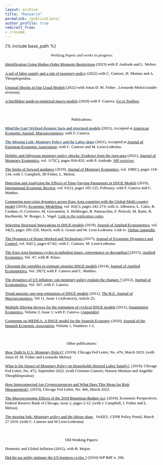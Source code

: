 ```yaml
---
layout: archive
title: "Research"
permalink: /publications/
author_profile: true
redirect_from: 
- /resume
---
```


{% include base_path %}

<p class="MsoNormal" style="mso-margin-top-alt:auto;mso-margin-bottom-alt:
auto;text-align:center;line-height:normal" align="center"><font size="2" face="verdana"><span style="" lang="EN-US">Working Papers and works in progress:</span><span style="" lang="EN-US"></span></font></p>

<p><font size="2" face="Andale Mono"><span style="FONT-FAMILY: verdana"><a href="https://www.chicagofed.org/publications/working-papers/2023/2023-28"><font color="black">Identification Using Higher-Order Moments Restrictions</font></a></span><font color="black"><font color="black"><font size="2" face="Andale Mono"><span style="FONT-FAMILY: verdana"> (2023) with P. Andrade and L. Melosi.
</span>

<p><font size="2" face="Andale Mono"><span style="FONT-FAMILY: verdana"><a href="https://www.chicagofed.org/publications/working-papers/2022/2022-30"><font color="black">A tail of labor supply and a tale of monetary policy</font></a></span><font color="black"><font color="black"><font size="2" face="Andale Mono"><span style="FONT-FAMILY: verdana"> (2022) with C. Cantore, H. Muntaz and A. Theopilopoulou.
</span></span></font></font></font></font></p><font size="2" face="Andale Mono"><font color="black">
<p><font size="2" face="Andale Mono"><span style="FONT-FAMILY: verdana"><font color="black"></font></span><font color="black"></font></font></p><font size="2" face="Andale Mono"><font color="black">

<p><font size="2" face="Andale Mono"><span style="FONT-FAMILY: verdana"><a href="https://www.chicagofed.org/publications/working-papers/2022/2022-39"><font color="black">Unusual Shocks in Our Usual Models</font></a></span><font color="black"><font color="black"><font size="2" face="Andale Mono"><span style="FONT-FAMILY: verdana"> (2022) with  Jonas D. M. Fisher , Leonardo Melosi (under revision).
</span></span></font></font></font></font></p><font size="2" face="Andale Mono"><font color="black">
<p><font size="2" face="Andale Mono"><span style="FONT-FAMILY: verdana"><font color="black"></font></span><font color="black"></font></font></p><font size="2" face="Andale Mono"><font color="black">

<p><font size="2" face="Andale Mono"><span style="FONT-FAMILY: verdana"><a href="https://github.com/naffe15/BVAR_/blob/master/HitchhikerGuide_.pdf"><font color="black">A hitchhiker guide to empirical macro models</font></a></span><font color="black"><font color="black"><font size="2" face="Andale Mono"><span style="FONT-FAMILY: verdana"> (2020) with F. Canova. <a style="FONT-FAMILY: verdana" href="https://github.com/naffe15/BVAR_" name="" target="_blank"><font color="black">Go to Toolbox</font></a><span style="FONT-FAMILY: verdana"></span></span></font></font></font></font></p><font size="2" face="Andale Mono"><font color="black">
<p><font size="2" face="Andale Mono"><span style="FONT-FAMILY: verdana"><font color="black"></font></span><font color="black"></font></font></p><font size="2" face="Andale Mono"><font color="black">


<p class="MsoNormal" style="mso-margin-top-alt:auto;mso-margin-bottom-alt:auto;
line-height:normal"><span style="font-size: 12pt;"><font face="verdana">&nbsp;</font></span></p></font></font></font></font>


<p class="MsoNormal" style="mso-margin-top-alt:auto;mso-margin-bottom-alt:
auto;text-align:center;line-height:normal" align="center"><font face="verdana"><span style="" lang="EN-US"><font size="2">Publications:</font></span><span style="" lang="EN-US"></span></font></p>

<p class="MsoNormal" style="mso-margin-top-alt:auto;mso-margin-bottom-alt:auto;
line-height:normal"><font face="verdana"><span style="" lang="EN-US"><span style="text-align: left; color: rgb(0, 0, 0); text-transform: none; text-indent: 0px; letter-spacing: normal; font-variant: normal; word-spacing: 0px; display: inline; white-space: normal; orphans: 2; float: none; -webkit-text-stroke-width: 0px; background-color: transparent;"><font size="2"><a style="background-color: transparent; color: rgb(0, 102, 204); font-style: normal; font-variant: normal; font-weight: 400; letter-spacing: normal; orphans: 2; text-align: left; text-decoration: underline; text-indent: 0px; text-transform: none; -webkit-text-stroke-width: 0px; white-space: normal; word-spacing: 0px;" href="https://ideas.repec.org/p/cpr/ceprdp/13948.html"> <span style="color: rgb(0, 0, 0);">Mind the Gap! Stylized dynamic facts and structural models</span></a><span style="background-color: transparent; color: rgb(0, 0, 0); display: inline; float: none; font-style: normal; font-variant: normal; font-weight: 400; letter-spacing: normal; orphans: 2; text-align: left; text-decoration: none; text-indent: 0px; text-transform: none; -webkit-text-stroke-width: 0px; white-space: normal; word-spacing: 0px;"> (2021),  Accepted at <a href="https://www.aeaweb.org/journals/mac"><span style="color:black;mso-ansi-language:EN-US" lang="EN-US">American Economic Journal: Macroeconomics;</span></a></span> with F. Canova.</font></span></span></font><br></p><p class="MsoNormal" style="mso-margin-top-alt:auto;mso-margin-bottom-alt:auto;
line-height:normal"><font face="verdana"><span style="" lang="EN-US"><span style="text-align: left; color: rgb(0, 0, 0); text-transform: none; text-indent: 0px; letter-spacing: normal; font-variant: normal; word-spacing: 0px; display: inline; white-space: normal; orphans: 2; float: none; -webkit-text-stroke-width: 0px; background-color: transparent;"></span></span></font></p>

<p class="MsoNormal" style="mso-margin-top-alt:auto;mso-margin-bottom-alt:auto;
line-height:normal"><font face="verdana"><span style="" lang="EN-US"><span style="text-align: left; color: rgb(0, 0, 0); text-transform: none; text-indent: 0px; letter-spacing: normal; font-variant: normal; word-spacing: 0px; display: inline; white-space: normal; orphans: 2; float: none; -webkit-text-stroke-width: 0px; background-color: transparent;"><font size="2"><a style="background-color: transparent; color: rgb(0, 102, 204); font-style: normal; font-variant: normal; font-weight: 400; letter-spacing: normal; orphans: 2; text-align: left; text-decoration: underline; text-indent: 0px; text-transform: none; -webkit-text-stroke-width: 0px; white-space: normal; word-spacing: 0px;" href="https://ideas.repec.org/p/cpr/ceprdp/13551.html"> <span style="color: rgb(0, 0, 0);">The Missing Link: Monetary Policy and the Labor share</span></a><span style="background-color: transparent; color: rgb(0, 0, 0); display: inline; float: none; font-style: normal; font-variant: normal; font-weight: 400; letter-spacing: normal; orphans: 2; text-align: left; text-decoration: none; text-indent: 0px; text-transform: none; -webkit-text-stroke-width: 0px; white-space: normal; word-spacing: 0px;"> (2021),  Accepted at <a href="https://academic.oup.com/jeea"><span style="color:black;mso-ansi-language:EN-US" lang="EN-US">Journal of European Economic Association;</span></a></span> with C. Cantore and M. Leon-Ledesma.</font></span></span></font><br></p><p class="MsoNormal" style="mso-margin-top-alt:auto;mso-margin-bottom-alt:auto;
line-height:normal"><font face="verdana"><span style="" lang="EN-US"><span style="text-align: left; color: rgb(0, 0, 0); text-transform: none; text-indent: 0px; letter-spacing: normal; font-variant: normal; word-spacing: 0px; display: inline; white-space: normal; orphans: 2; float: none; -webkit-text-stroke-width: 0px; background-color: transparent;"></span></span></font></p>

<font face="verdana"><font size="2"><span style="" lang="EN-US"><span style="float: none; background-color: transparent; color: rgb(0, 0, 0); font-style: normal; font-variant: normal; font-weight: 400; letter-spacing: normal; orphans: 2; text-align: left; text-decoration: none; text-indent: 0px; text-transform: none; -webkit-text-stroke-width: 0px; white-space: normal; word-spacing: 0px; display: inline !important;"></span><a href="https://ideas.repec.org/p/sur/surrec/1216.html"><span style="color:windowtext"></span></a></span></font></font><font face="verdana"><font size="2"><span style="" lang="EN-US"><a href="https://www.sciencedirect.com/science/article/abs/pii/S0304393220300787"><span style="color:windowtext">Delphic and Odyssean monetary policy shocks: Evidence from the euro-area</span></a>&nbsp;(2021), <a href="https://www.journals.elsevier.com/journal-of-monetary-economics"><span style="color:black;mso-ansi-language:EN-US" lang="EN-US">Journal of Monetary Economics</span></a><span style="color:black;mso-ansi-language:EN-US" lang="EN-US">,</span></span> vol. 117(C), pages 816-832; with P. Andrade. <a style="{color:black} :link" href="https://www.filippoferroni.com/AF_MP_surprises_.xlsx">MP surprises</a></font><span style="" lang="EN-US"></span></font>

<p class="MsoNormal" style="mso-margin-top-alt:auto;mso-margin-bottom-alt:auto;
line-height:normal"><font face="Verdana"><font size="2"><span lang="EN-US"><a href="https://ideas.repec.org/p/cpr/ceprdp/13612.html"><span style="color:windowtext">The limits of forward guidance</span></a>&nbsp;(2019), </span><span style="color: black;"><a href="https://www.journals.elsevier.com/journal-of-monetary-economics"><span style="color:black;mso-ansi-language:EN-US" lang="EN-US">Journal of Monetary Economics</span></a></span>, vol. 108(C), pages 118-134; with J. Campbell, JD Fisher, L. Melosi. &nbsp;</font></font></p>

<p class="MsoNormal" style="mso-margin-top-alt:auto;mso-margin-bottom-alt:auto;
line-height:normal"><font face="Verdana"><font size="2"><span lang="EN-US"><a href="https://ideas.repec.org/a/wly/iecrev/v61y2020i1p105-125.html"><span style="color:windowtext">Detecting and Analyzing the Effects of Time-Varying Parameters in DSGE Models</span></a>&nbsp;(2019), </span><span style="color: black;"><a href="https://onlinelibrary.wiley.com/journal/14682354"><span style="color:black;mso-ansi-language:EN-US" lang="EN-US">International Economic Review</span></a></span>, vol. 61(1), pages 105-125, February; with F. Canova and C. Matthes.&nbsp;</font></font></p>

<p class="MsoNormal" style="mso-margin-top-alt:auto;mso-margin-bottom-alt:auto;
line-height:normal"><span lang="EN-US"><font face="Verdana"><font size="2"><span style="text-align: left; color: rgb(0, 0, 0); text-transform: none; text-indent: 0px; letter-spacing: normal; font-style: normal; font-variant: normal; font-weight: 400; text-decoration: none; word-spacing: 0px; white-space: normal; orphans: 2; -webkit-text-stroke-width: 0px; background-color: transparent;"><a href="https://www.sciencedirect.com/science/article/pii/S0264999318307958"><span style="color: rgb(0, 0, 0);" lang="EN-US">Comparing post-crisis dynamics across Euro Area countries with the Global-Multi country model</span></a></span><span style="text-align: left; color: rgb(0, 0, 0); text-transform: none; text-indent: 0px; letter-spacing: normal; font-style: normal; font-variant: normal; font-weight: 400; text-decoration: none; word-spacing: 0px; white-space: normal; orphans: 2; -webkit-text-stroke-width: 0px; background-color: transparent;" lang="EN-US"> (2019), </span><span style="text-align: left; color: rgb(0, 0, 0); text-transform: none; text-indent: 0px; letter-spacing: normal; font-style: normal; font-variant: normal; font-weight: 400; text-decoration: none; word-spacing: 0px; white-space: normal; orphans: 2; -webkit-text-stroke-width: 0px; background-color: transparent;"><a href="https://www.journals.elsevier.com/economic-modelling/"><span style="color: rgb(0, 0, 0);" lang="EN-US">Economic Modelling</span></a></span><span style="text-align: left; color: rgb(0, 0, 0); text-transform: none; text-indent: 0px; letter-spacing: normal; font-style: normal; font-variant: normal; font-weight: 400; text-decoration: none; word-spacing: 0px; white-space: normal; orphans: 2; -webkit-text-stroke-width: 0px; background-color: transparent;" lang="EN-US">,
 vol. 81(C), pages 242-273; with A. Albonico, L. Cales, R. Cardani, O. 
Croitorov, M. Giovannini, S. Hohberger, B. Pataracchia, F. Pericoli, M. Ratto, R. 
Raciborski, W. Roeger, L. Vogel. <a style="{color:black} :link" href="https://github.com/naffe15/GlobalMultiCountryModel">Link to the replication codes</a></span></font></font></span></p>

<p class="MsoNormal" style="mso-margin-top-alt:auto;mso-margin-bottom-alt:auto;line-height:normal"><font face="Verdana"><font size="2"><span lang="EN-US"><span style="text-align: left; color: rgb(0, 0, 0); text-transform: none; text-indent: 0px; letter-spacing: normal; font-style: normal; font-variant: normal; font-weight: 400; text-decoration: none; word-spacing: 0px; white-space: normal; orphans: 2; -webkit-text-stroke-width: 0px; background-color: transparent;" lang="EN-US"></span><a href="https://ideas.repec.org/a/wly/japmet/v34y2019i2p205-220.html"><span style="color:windowtext">Selecting Structural Innovations in DSGE models</span></a>&nbsp;(2019), </span><span style="color: black;"><a href="http://onlinelibrary.wiley.com/journal/10.1002/%28ISSN%291099-1255"><span style="color:black;mso-ansi-language:EN-US" lang="EN-US">Journal of Applied Econometrics</span></a></span>, vol. 34(2), pages 205-220, March; <span style="text-align: left; color: rgb(0, 0, 0); text-transform: none; text-indent: 0px; letter-spacing: normal; font-family: Verdana; font-style: normal; font-variant: normal; font-weight: 400; text-decoration: none; word-spacing: 0px; display: inline !important; white-space: normal; orphans: 2; float: none; -webkit-text-stroke-width: 0px; background-color: transparent;">with S. Grassi and M. Leon-Ledesma</span>. Link to&nbsp; <a style="color: black;" href="http://www.filippoferroni.com/OnlineAppendix.pdf">Online Appendix</a><span style="color: black;">.</span></font></font></p>

<p class="MsoNormal" style="mso-margin-top-alt:auto;mso-margin-bottom-alt:auto;line-height:normal"><font face="Verdana"><font size="2"><a href="https://ideas.repec.org/a/eee/dyncon/v82y2017icp67-82.html"><span style="color: windowtext;" lang="EN-US">The Dynamics
of Hours Worked and Technology </span></a><span lang="EN-US">(2017), </span><span style="color: black;"><a href="https://www.journals.elsevier.com/journal-of-economic-dynamics-and-control/"><span style="color:black;mso-ansi-language:EN-US" lang="EN-US">Journal of Economic Dynamics and Control</span></a></span><span style="color: black;" lang="EN-US">, vol. 82(C), pages 67-82; with C. Cantore, M. Leon-Ledesma.</span></font></font></p>

<p class="MsoNormal" style="mso-margin-top-alt:auto;mso-margin-bottom-alt:auto;line-height:normal"><font face="Verdana"><font size="2"><a href="https://ideas.repec.org/p/ecb/ecbwps/20151819.html"><span style="color: windowtext;" lang="EN-US">The Euro Area business cycles in
turbulent times: convergence or decoupling? </span></a><span lang="EN-US">(2015), </span><span style="color: black;"><a href="http://www.tandfonline.com/toc/raec20/47/34-35"><span style="color:black;mso-ansi-language:EN-US" lang="EN-US">Applied Economics</span></a></span><span style="color: black;" lang="EN-US">, Vol. 47; with B. Klaus.</span></font></font></p>

<p class="MsoNormal" style="mso-margin-top-alt:auto;mso-margin-bottom-alt:auto;
line-height:normal"><font face="Verdana"><font size="2"><span lang="EN-US"><a href="https://ideas.repec.org/a/wly/japmet/v29y2014i7p1099-1117.html"><span style="color:windowtext">Choosing the variables
to estimate singular DSGE models</span></a>&nbsp;(2014), </span><span style="color: black;"><a href="http://onlinelibrary.wiley.com/journal/10.1002/%28ISSN%291099-1255"><span style="color:black;mso-ansi-language:EN-US" lang="EN-US">Journal of Applied Econometrics</span></a></span>, Vol. 29(7); with F. Canova and C. Matthes.&nbsp;</font></font></p>

<p class="MsoNormal" style="mso-margin-top-alt:auto;mso-margin-bottom-alt:auto;
line-height:normal"><font face="Verdana"><font size="2"><span style="color: black;"><a href="https://ideas.repec.org/a/eee/econom/v167y2012i1p47-60.html"><span style="color: black;" lang="EN-US">The dynamics of US inflation: can monetary policy explain the changes ?</span></a></span><span class="fwlinkfile"><span style="color: black;" lang="EN-US"> (2012), </span></span><a href="https://www.sciencedirect.com/science/article/pii/S0304407611002399"><span style="color: black;" lang="EN-US">Journal of Econometrics</span></a><span class="fwlinkfile"><span style="color: black;" lang="EN-US">, Vol. 167, with F. Canova. </span></span></font></font><span lang="EN-US"></span></p>

<p class="MsoNormal" style="mso-margin-top-alt:auto;mso-margin-bottom-alt:auto;
line-height:normal"><font face="Verdana"><font size="2"><span lang="EN-US"><a href="https://ideas.repec.org/a/bpj/bejmac/v11y2011i1n25.html"><span style="color:windowtext">Trend
agnostic one-step estimation of DSGE models</span></a>&nbsp;(2011), </span><span style="color: black;"><a href="https://www.bepress.com/bejm/"><span style="color:black;mso-ansi-language:EN-US" lang="EN-US">The B.E. Journal of Macroeconomics</span></a></span>, Vol 11, Issue 1 (Advances), Article 25.&nbsp;</font></font></p>

<p class="MsoNormal" style="mso-margin-top-alt:auto;mso-margin-bottom-alt:auto;
line-height:normal"><font face="Verdana"><font size="2"><a href="https://ideas.repec.org/a/ecm/quante/v2y2011i1p73-98.html"><span style="color: black;" lang="EN-US">Multiple
filtering devices for the estimation of cyclical DSGE models</span></a><span style="color: black;" lang="EN-US"> (2011), </span><a href="http://www.qeconomics.org/"><span style="color: black;" lang="EN-US">Quantitative
Economics</span></a><span style="color: black;" lang="EN-US">, Volume 2, Issue
1; with F. Canova. (</span><a href="http://webzoom.freewebs.com/filippoferroni/MF_appendix.pdf"><span style="color: black;" lang="EN-US">Appendix</span></a><span style="color: black;" lang="EN-US">)</span></font></font><span lang="EN-US"></span></p>

<p class="MsoNormal" style="mso-margin-top-alt:auto;mso-margin-bottom-alt:auto;
line-height:normal"><font face="Verdana"><font size="2"><span style="color: black;"><a href="https://ideas.repec.org/a/spr/series/v1y2010i1p245-249.html"><span style="color:black;mso-ansi-language:EN-US" lang="EN-US">Comments on MEDEA: A
DSGE model for the Spanish Economy</span></a></span><span style="color: black;" lang="EN-US"> (2010), </span><a href="https://www.springer.com/economics/journal/13209"><span style="color: black;" lang="EN-US">Journal of the
Spanish Economic Association</span></a><span style="color: black;" lang="EN-US">, Volume 1, Numbers 1-2.</span></font></font><span lang="EN-US"></span></p>

<p class="MsoNormal" style="mso-margin-top-alt:auto;mso-margin-bottom-alt:auto;
line-height:normal"><font size="2" face="verdana">&nbsp;</font></p>


<p align="center" class="MsoNormal" style="mso-margin-top-alt:auto;mso-margin-bottom-alt:
auto;text-align:center;line-height:normal"><font size="2" face="verdana"><span lang="EN-US" style="">Other publications:</span><span lang="EN-US" style=""></span></font></p>

<p class="MsoNormal" style="mso-margin-top-alt:auto;mso-margin-bottom-alt:auto;
line-height:normal"><font size="2" face="verdana"><span lang="EN-US" style=""><span style="float: none; background-color: transparent; color: rgb(0, 0, 0); font-style: normal; font-variant: normal; font-weight: 400; letter-spacing: normal; orphans: 2; text-align: left; text-decoration: none; text-indent: 0px; text-transform: none; -webkit-text-stroke-width: 0px; white-space: normal; word-spacing: 0px; display: inline !important;"></span><a href="https://www.chicagofed.org/publications/chicago-fed-letter/2023/476"><span style="color:windowtext"> How Tight Is U.S. Monetary Policy?,</span></a>&nbsp;(2019), Chicago Fed Letter, No. 476, March 2023. (with Jonas D. M. Fisher and Leonardo Melosi)</span><span lang="EN-US" style=""></span></font></p>

<p class="MsoNormal" style="mso-margin-top-alt:auto;mso-margin-bottom-alt:auto;
line-height:normal"><font size="2" face="verdana"><span lang="EN-US" style=""><span style="float: none; background-color: transparent; color: rgb(0, 0, 0); font-style: normal; font-variant: normal; font-weight: 400; letter-spacing: normal; orphans: 2; text-align: left; text-decoration: none; text-indent: 0px; text-transform: none; -webkit-text-stroke-width: 0px; white-space: normal; word-spacing: 0px; display: inline !important;"></span><a href="https://www.chicagofed.org/publications/chicago-fed-letter/2022/472"><span style="color:windowtext">What Is the Impact of Monetary Policy on Households Desired Labor Supply?,</span></a>&nbsp;(2019), Chicago Fed Letter, No. 472, September 2022. (with Cristiano Cantore, Haroon Mumtaz and Angeliki Theophilopoulou)</span><span lang="EN-US" style=""></span></font></p>

<p class="MsoNormal" style="mso-margin-top-alt:auto;mso-margin-bottom-alt:auto;
line-height:normal"><font size="2" face="verdana"><span lang="EN-US" style=""><span style="float: none; background-color: transparent; color: rgb(0, 0, 0); font-style: normal; font-variant: normal; font-weight: 400; letter-spacing: normal; orphans: 2; text-align: left; text-decoration: none; text-indent: 0px; text-transform: none; -webkit-text-stroke-width: 0px; white-space: normal; word-spacing: 0px; display: inline !important;"></span><a href="https://www.chicagofed.org/publications/chicago-fed-letter/2022/466"><span style="color:windowtext">How Interconnected Are Cryptocurrencies and What Does This Mean for Risk Measurement?,</span></a>&nbsp;(2019), Chicago Fed Letter, No. 466, March 2022.</span><span lang="EN-US" style=""></span></font></p>

<p class="MsoNormal" style="mso-margin-top-alt:auto;mso-margin-bottom-alt:auto;
line-height:normal"><font size="2" face="verdana"><span lang="EN-US" style=""><span style="float: none; background-color: transparent; color: rgb(0, 0, 0); font-style: normal; font-variant: normal; font-weight: 400; letter-spacing: normal; orphans: 2; text-align: left; text-decoration: none; text-indent: 0px; text-transform: none; -webkit-text-stroke-width: 0px; white-space: normal; word-spacing: 0px; display: inline !important;"></span><a href="https://www.chicagofed.org/publications/economic-perspectives/2019/2"><span style="color:windowtext">The Macroeconomic Effects of the 2018 Bipartisan Budget Act,</span></a>&nbsp;(2019), Economic Perspectives, Federal Reserve Bank of Chicago, issue 2, pages 2-12. (with J. Campbell, J. Fisher and L. Melosi)</span><span lang="EN-US" style=""></span></font></p>

<p class="MsoNormal" style="mso-margin-top-alt:auto;mso-margin-bottom-alt:auto;
line-height:normal"><font size="2" face="verdana"><span lang="EN-US" style=""><span style="float: none; background-color: transparent; color: rgb(0, 0, 0); font-style: normal; font-variant: normal; font-weight: 400; letter-spacing: normal; orphans: 2; text-align: left; text-decoration: none; text-indent: 0px; text-transform: none; -webkit-text-stroke-width: 0px; white-space: normal; word-spacing: 0px; display: inline !important;"></span><a href="https://voxeu.org/article/monetary-policy-and-labour-share"><span style="color:windowtext"> The missing link: Monetary policy and the labour share,</span></a>&nbsp VoXEU, CEPR Policy Portal, March 27 2019. (with C. Cantore and M Leon-Ledesma)</span><span lang="EN-US" style=""></span></font></p>

<p class="MsoNormal" style="mso-margin-top-alt:auto;mso-margin-bottom-alt:auto;
line-height:normal"><span style="font-size: 12pt;"><font face="verdana">&nbsp;</font></span></p>

<p align="center" class="MsoNormal" style="mso-margin-top-alt:auto;mso-margin-bottom-alt:
auto;text-align:center;line-height:normal"><font size="2" face="verdana"><span lang="EN-US" style="">Old Working Papers:</span><span lang="EN-US" style=""></span></font></p>

<p class="MsoNormal" style="mso-margin-top-alt:auto;mso-margin-bottom-alt:auto;
line-height:normal"><font size="2" face="verdana"><span lang="EN-US" style="">Domestic and Global Inflation
(2015), with B. Mojon</span><span lang="EN-US" style=""></span></font></p>

<p class="MsoNormal" style="mso-margin-top-alt:auto;mso-margin-bottom-alt:auto;
line-height:normal"><font face="verdana"><font size="2"><a href="http://www.filippoferroni.com/DT296.pdf"><span lang="EN-US" style="color: windowtext;">Did the tax polity mitigate the US business cycles ?</span></a> (2010) WP BdF n. 296.</font><span style="font-size: 12pt;"></span></font></p>

<p class="MsoNormal" style="mso-margin-top-alt:auto;mso-margin-bottom-alt:auto;
line-height:normal"><span style="font-size: 12pt;"><font face="verdana">&nbsp;</font></span></p>

